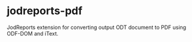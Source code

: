 # jodreports-pdf
JodReports extension for converting output ODT document to PDF using ODF-DOM and iText.
